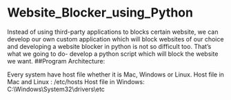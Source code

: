 # Website_Blocker_using_Python
Instead of using third-party applications to blocks certain website, we can develop our own custom application which will block websites of our choice and developing a website blocker in python is not so difficult too. That’s what we going to do- develop a python script which will block the website we want.
##Program Architecture:

Every system have host file whether it is Mac, Windows or Linux.
Host file in Mac and Linux :
/etc/hosts
Host file in Windows:
C:\Windows\System32\drivers\etc
